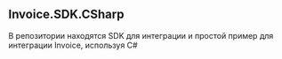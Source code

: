 ## Invoice.SDK.CSharp
В репозитории находятся SDK для интеграции и простой пример для интеграции Invoice, используя C#
